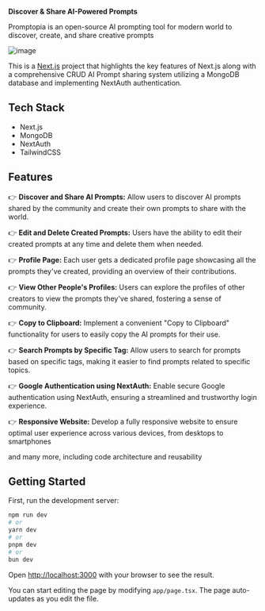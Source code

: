 <b>Discover & Share AI-Powered Prompts</b>

Promptopia is an open-source AI prompting tool for modern world to discover, create, and share creative prompts

![image](https://github.com/user-attachments/assets/4d77c9aa-8596-442f-a62b-a1fda2871cb7)


This is a [Next.js](https://nextjs.org/) project that highlights the key features of Next.js along with a comprehensive CRUD AI Prompt sharing system utilizing a MongoDB database and implementing NextAuth authentication.

## Tech Stack

- Next.js
- MongoDB
- NextAuth
- TailwindCSS

## Features

👉 <b>Discover and Share AI Prompts:</b> Allow users to discover AI prompts shared by the community and create their own prompts to share with the world.

👉 <b>Edit and Delete Created Prompts:</b> Users have the ability to edit their created prompts at any time and delete them when needed.

👉 <b>Profile Page:</b> Each user gets a dedicated profile page showcasing all the prompts they've created, providing an overview of their contributions.

👉 <b>View Other People's Profiles:</b> Users can explore the profiles of other creators to view the prompts they've shared, fostering a sense of community.

👉 <b>Copy to Clipboard:</b> Implement a convenient "Copy to Clipboard" functionality for users to easily copy the AI prompts for their use.

👉 <b>Search Prompts by Specific Tag:</b> Allow users to search for prompts based on specific tags, making it easier to find prompts related to specific topics.

👉 <b>Google Authentication using NextAuth:</b> Enable secure Google authentication using NextAuth, ensuring a streamlined and trustworthy login experience.

👉 <b>Responsive Website:</b> Develop a fully responsive website to ensure optimal user experience across various devices, from desktops to smartphones

and many more, including code architecture and reusability


## Getting Started

First, run the development server:

```bash
npm run dev
# or
yarn dev
# or
pnpm dev
# or
bun dev
```

Open [http://localhost:3000](http://localhost:3000) with your browser to see the result.

You can start editing the page by modifying `app/page.tsx`. The page auto-updates as you edit the file.
